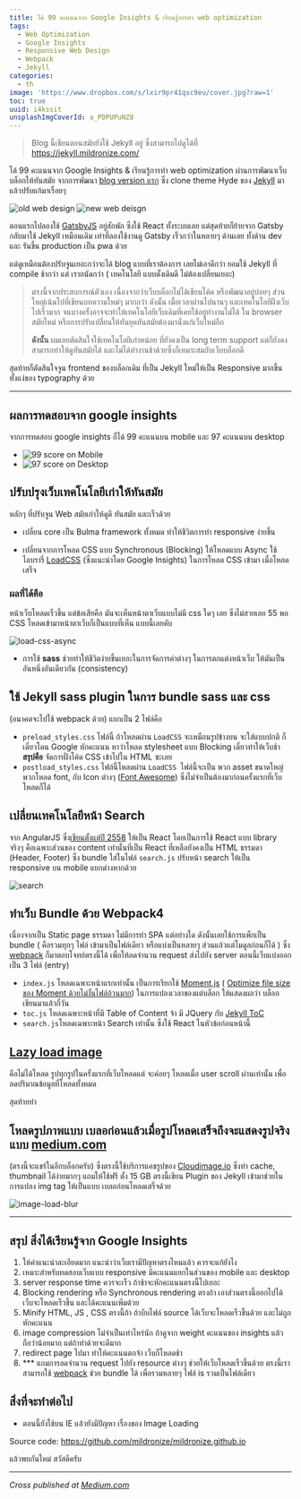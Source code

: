 ```yaml
---
title: ได้ 99 คะแนนจาก Google Insights & เรียนรู้การทำ web optimization
tags:
  - Web Optimization
  - Google Insights
  - Responsive Web Design
  - Webpack
  - Jekyll
categories:
  - th
image: 'https://www.dropbox.com/s/lxir9pr41qsc9eu/cover.jpg?raw=1'
toc: true
uuid: i4kssit
unsplashImgCoverId: a_PDPUPuNZ8
---
```



> Blog นี้เขียนตอนสมัยยังใช้ Jekyll อยู่ ซึ่งสามารถไปดูได้ที่ https://jekyll.mildronize.com/


ได้ 99 คะแนนจาก Google Insights & เรียนรู้การทำ web optimization ผ่านการพัฒนาเว็บบล็อกให้ทันสมัย
จากการพัฒนา [blog version แรก](<https://mildronize.com/notes/my-blog-dev/>)  ซึ่ง clone theme Hyde ของ [Jekyll](https://jekyllrb.com/) มาแล้วปรับแก้มาเรื่อยๆ

![old web design](https://www.dropbox.com/s/sqk4d1no2xi4os0/2018-09-17-99-score-google-insight-web-optimization-1.jpg?raw=1)
![new web deisgn](https://www.dropbox.com/s/gt0p9ta4da7t6gs/2018-09-17-99-score-google-insight-web-optimization-2.jpg?raw=1)

ตอนแรกไปลองใช้ [GatsbyJS](https://gatsbyjs.org/) อยู่สักพัก ซึ่งใช้ React ทั้งระบบเลย แต่สุดท้ายก็ย้ายจาก Gatsby กลับมาใช้ Jekyll เหมือนเดิม เท่าที่ลองใช้งานดู Gatsby เร็วกว่าในหลายๆ ด้านเลย ทั้งด้าน dev และ รันขึ้น production เป็น pwa ด้วย

แต่ดูเหมือนต้องปรับจูนเยอะกว่าจะได้ blog แบบที่เราต้องการ เลยไม่เอาดีกว่า ยอมใช้ Jekyll ที่ compile ช้ากว่า แต่ เราถนัดกว่า ( เทคโนโลยี แบบดั้งเดิมดี ไม่ต้องเปลี่ยนเยอะ)

> ตรงนี้จากประสบการณ์ตัวเอง เนื่องจากว่าเว็บบล็อกไม่ได้เขียนโค้ด หรือพัฒนาอยู่บ่อยๆ ส่วนใหญ่เน้นไปที่เขียนบทความใหม่ๆ มากกว่า ดังนั้น เมื่อเวลาผ่านไปนานๆ และเทคโนโลยีฝั่งเว็บไปเร็วมาก จนบางครั้งอาจจะทำให้เทคโนโลยีเว็บเดิมที่เคยใช้อยู่ทำงานไม่ได้ ใน browser สมัยใหม่ หรือการปรับเปลี่ยนให้ทันยุคทันสมัยต้องมานั่งแก้เว็บใหม่อีก
>
> **ดังนั้น** ผมเลยตัดสินใจใช้เทคโนโลยีเก่าหน่อย ที่ยังคงเป็น long term support แต่ก็ยังคงสามารถทำให้ดูทันสมัยได้ และไม่ได้ทำงานช้าด้วยซึ่งก็เหมาะสมกับเว็บบล็อกดี

สุดท้ายก็ตัดสินใจจูน frontend ของบล็อกเดิม ที่เป็น Jekyll ใหม่ให้เป็น Responsive มากขึ้น ทั้งแง่ของ typography ด้วย

----

## ผลการทดสอบจาก google insights
จากการทดสอบ google insights ก็ได้ 99 คะแนนบน mobile และ 97 คะแนนบน desktop

- ![99 score on Mobile](https://www.dropbox.com/s/2irrnt11wei4aq7/2018-09-17-99-score-google-insight-web-optimization-3.jpg?raw=1)
- ![97 score on Desktop](https://www.dropbox.com/s/k6ib5pfgunc6dr0/2018-09-17-99-score-google-insight-web-optimization-4.jpg?raw=1)

## ปรับปรุงเว็บเทคโนโลยีเก่าให้ทันสมัย

หลักๆ ที่ปรับจูน Web สมัยเก่าให้ดูดี ทันสมัย และเร็วด้วย

- เปลี่ยน core เป็น Bulma framework ทั้งหมด ทำให้ชีวิตการทำ responsive ง่ายขึ้น

- เปลี่ยนจากการโหลด CSS แบบ Synchronous (Blocking) ให้โหลดแบบ Async ใช้ไลบรารี่ [LoadCSS](<https://github.com/filamentgroup/loadCSS>) (ซึ่งแนะนำโดย Google Insights) ในการโหลด CSS เข้ามา เมื่อโหลดเสร็จ

### ผลที่ได้คือ

หน้าเว็บโหลดเร็วขึ้น แต่ข้อเสียคือ มันจะเห็นหน้าตาเว็บแบบไม่มี css ใดๆ เลย ซึ่งไม่สวยเลย 55 พอ CSS โหลดเข้ามาหน้าตาเว็บก็เป็นแบบที่เห็น แบบนี้เลยคับ

![load-css-async](https://www.dropbox.com/s/vks0ebprrdansm7/2018-09-17-99-score-google-insight-web-optimization-5.gif?raw=1)

- การใช้ **sass** ช่วยทำให้ชีวิตง่ายขึ้นเยอะในการจัดการค่าต่างๆ ในการตกแต่งหน้าเว็บ ให้มันเป็นอันหนึ่งอันเดียวกัน (consistency)

## ใช้ Jekyll sass plugin ในการ bundle sass และ css

(อนาคตจะไปใช้ webpack ด้วย) แยกเป็น 2 ไฟล์คือ

- `preload_styles.css` ไฟล์นี้ ถ้าโหลดผ่าน `LoadCSS` จะเหมือนรูปข้างบน จะใส่แบบปกติ ก็เดี๋ยวโดน Google หักคะแนน หาว่าโหลด stylesheet แบบ Blocking เดี๋ยวทำให้เว็บช้า **สรุปคือ** จัดการฝั่งโค้ด CSS เข้าไปใน HTML ซะเลย
- `postload_styles.css` ไฟล์นี้โหลดผ่าน `LoadCSS `ไฟล์นี้จะเป็น พวก asset ขนาดใหญ่ พวกโหลด font, กับ Icon ต่างๆ ([Font Awesome](https://fontawesome.com/)) ซึ่งไม่จำเป็นต้องมาก่อนครั้งแรกที่เว็บโหลดก็ได้

## เปลี่ยนเทคโนโลยีหน้า Search

จาก AngularJS ซึ่ง[เขียนตั้งแต่ปี 2558](https://github.com/mildronize/mildronize.github.io/commit/831f4fb466d0f9cd513a45c299b946ca2f398aed) ให้เป็น React โดยเป็นการใช้ React แบบ library จริงๆ คือเฉพาะส่วนของ content เท่านั้นที่เป็น React ที่เหลือยังคงเป็น HTML ธรรมดา (Header, Footer) ซึ่ง bundle ใส่ในไฟล์ `search.js` ปรับหน้า search ให้เป็น responsive บน mobile แยกต่างหากด้วย

![search](https://www.dropbox.com/s/3d4vqbnd424wbsh/2018-09-17-99-score-google-insight-web-optimization-6.jpg?raw=1)

## ทำเว็บ Bundle ด้วย Webpack4
เนื่องจากเป็น Static page ธรรมดา ไม่มีการทำ SPA แต่อย่างใด ดังนั้นเลยใช้การแพ็กเป็น bundle ( คือรวมทุกๆ ไฟล์ เข้ามาเป็นไฟล์เดียว หรือแบ่งเป็นหลายๆ ส่วนแล้วแต่โมดูลก่อนก็ได้ ) ซึ่ง [webpack](https://webpack.js.org/) ก็มาตอบโจทย์ตรงนี้ได้ เพื่อให้ลดจำนวน request ส่งไปยัง server ตอนนี้เว็บแบ่งออกเป็น 3 ไฟล์ (entry)

- `index.js` โหลดเฉพาะหน้าแรกเท่านั้น เป็นการเรียกใช้ [Moment.js](https://momentjs.com/) ( [Optimize file size ของ Moment ด้วยไม่งั้นไฟล์อ้วนมาก](https://github.com/jmblog/how-to-optimize-momentjs-with-webpack)) ในการแปลงเวลาของแต่บล็อก ให้แสดงผลว่า บล็อกเขียนมาแล้วกี่วัน
- `toc.js` โหลดเฉพาะหน้าที่มี Table of Content จ้า มี JQuery กับ [Jekyll ToC](https://github.com/ghiculescu/jekyll-table-of-contents)
- `search.js`โหลดเฉพาะหน้า Search เท่านั้น ซึ่งใช้ React ในหัวข้อก่อนหน้านี้

## [Lazy load image](<https://github.com/verlok/lazyload>)
คือไม่ได้โหลด รูปทุกรูปในครั้งแรกที่เว็บโหลดแต่ จะค่อยๆ โหลดเมื่อ user scroll ผ่านเท่านั้น เพื่อลดปริมาณข้อมูลที่โหลดทั้งหมด

สุดท้ายทำ

## โหลดรูปภาพแบบ เบลอก่อนแล้วเมื่อรูปโหลดเสร็จถึงจะแสดงรูปจริงแบบ [medium.com](http://medium.com/)
(ตรงนี้จะแชร์ในอีกบล็อกครับ) ซึ่งตรงนี้ใช้บริการแคชรูปของ [Cloudimage.io](https://cloudimage.io/) ซึ่งทำ cache, thumbnail ได้ง่ายมากๆ แถมให้ใช้ฟรี ตั้ง 15 GB ตรงนี้เขียน Plugin ของ Jekyll เข้ามาช่วยในการแปลง img tag ให้เป็นแบบ เบลอก่อนโหลดเสร็จด้วย

  ![image-load-blur](https://www.dropbox.com/s/4t30cmbtezs3qbw/2018-09-17-99-score-google-insight-web-optimization-7.gif?raw=1)

----

## สรุป สิ่งได้เรียนรู้จาก Google Insights

1. ให้คำแนะนำละเอียดมาก แนะนำว่าเว็บเรามีปัญหาตรงไหนแล้ว ควรจะแก้ยังไง
2. เหมาะสำหรับทดสอบเว็บแบบ responsive มีคะแนนแยกในส่วนของ mobile และ desktop
3. server response time ควรจะเร็ว ถ้าช้าจะหักคะแนนตรงนี้ไปเยอะ
4. Blocking rendering หรือ Synchronous rendering ตรงถ้า เอาส่วนตรงนี้ออกไปได้เว็บจะโหลดเร็วขึ้น และได้คะแนนเพิ่มด้วย
5. Minify HTML, JS , CSS ตรงนี้ถ้า ถ้าบีบไฟล์ source ได้เว็บจะโหลดเร็วขึ้นด้วย และไม่ถูกหักคะแนน
6. image compression ไม่จำเป็นเท่าไหร่นัก ถ้าดูจาก weight คะแนนของ insights แล้ว ถือว่าน้อยมาก แต่ถ้าทำด้วยจะดีมาก
7. redirect page ไปมา ทำให้คะแนนตกจ้า เว็บก็โหลดช้า
8. *** แถมการลดจำนวน request ไปยัง resource ต่างๆ ช่วยให้เว็บโหลดเร็วขึ้นด้วย ตรงนี้เราสามารถใช้ [webpack](https://webpack.js.org/) ช่วย bundle ได้ เพื่อรวมหลายๆ ไฟล์ is รวมเป็นไฟล์เดียว

## สิ่งที่จะทำต่อไป

- ตอนนี้ยังใช้บน IE แล้วยังมีปัญหา เรื่องของ Image Loading

Source code: https://github.com/mildronize/mildronize.github.io

แล้วพบกันใหม่ สวัสดีครับ


---

 *Cross published at [Medium.com](https://medium.com/@mildronize/%E0%B9%84%E0%B8%94%E0%B9%89-99-%E0%B8%84%E0%B8%B0%E0%B9%81%E0%B8%99%E0%B8%99%E0%B8%88%E0%B8%B2%E0%B8%81-google-insights-%E0%B9%80%E0%B8%A3%E0%B8%B5%E0%B8%A2%E0%B8%99%E0%B8%A3%E0%B8%B9%E0%B9%89%E0%B8%81%E0%B8%B2%E0%B8%A3%E0%B8%97%E0%B8%B3-web-optimization-9b835aeac9b)*
